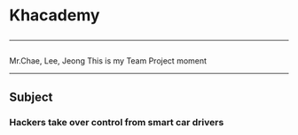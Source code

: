 # Khacademy<hr/>
Mr.Chae, Lee, Jeong
This is my Team Project moment<hr/>
## Subject
### Hackers take over control from smart car drivers

